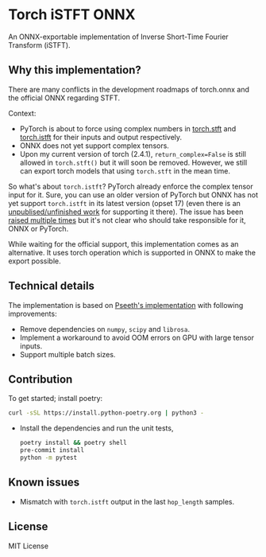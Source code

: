 # Torch iSTFT ONNX

An ONNX-exportable implementation of Inverse Short-Time Fourier Transform (iSTFT).


## Why this implementation?

There are many conflicts in the development roadmaps of torch.onnx and the official ONNX regarding STFT.

Context:
* PyTorch is about to force using complex numbers in [torch.stft](https://pytorch.org/docs/stable/generated/torch.stft.html#torch.stft) and
[torch.istft](https://pytorch.org/docs/stable/generated/torch.istft.html#torch.istft) for their inputs and output respectively.
* ONNX does not yet support complex tensors.
* Upon my current version of torch (2.4.1), `return_complex=False` is still allowed in `torch.stft()` but it will soon be
removed. However, we still can export torch models that using `torch.stft` in the mean time.

So what's about `torch.istft`? PyTorch already enforce the complex tensor input for it. Sure, you can use an older version
of PyTorch but ONNX has not yet support `torch.istft` in its latest version (opset 17) (even there is an [unpublised/unfinished work](https://github.com/onnx/onnx/blob/b8baa8446686496da4cc8fda09f2b6fe65c2a02c/onnx/reference/ops/op_stft.py#L77)
for supporting it there). The issue has been [raised multiple times](https://github.com/pytorch/pytorch/issues/81075) but
it's not clear who should take responsible for it, ONNX or PyTorch.

While waiting for the official support, this implementation comes as an alternative. It uses torch operation which is supported
in ONNX to make the export possible.

## Technical details

The implementation is based on [Pseeth's implementation](https://github.com/pseeth/torch-stft) with following improvements:
* Remove dependencies on `numpy`, `scipy` and `librosa`.
* Implement a workaround to avoid OOM errors on GPU with large tensor inputs.
* Support multiple batch sizes.

## Contribution
To get started; install poetry:

  ```bash
  curl -sSL https://install.python-poetry.org | python3 -
  ```

* Install the dependencies and run the unit tests,
    ```bash
    poetry install && poetry shell
    pre-commit install
    python -m pytest
    ```

## Known issues

* Mismatch with `torch.istft` output in the last `hop_length` samples.


## License

MIT License
